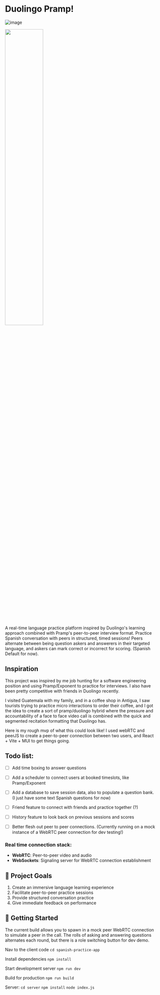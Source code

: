 
# Duolingo Pramp!

![image](https://github.com/user-attachments/assets/37f6dea0-4bd6-4a20-a963-d407cf434418)

<img src="[image_url_or_path](https://github.com/user-attachments/assets/c59b1ff7-29b8-49f9-9995-64154eb18427)" style="width:50%;">


A real-time language practice platform inspired by Duolingo's learning approach combined with Pramp's peer-to-peer interview format. Practice Spanish conversation with peers in structured, timed sessions! Peers alternate between being question askers and answerers in their targeted language, and askers can mark correct or incorrect for scoring. (Spanish Default for now).


## Inspiration
This project was inspired by me job hunting for a software engineering position and using Pramp/Exponent to practice for interviews. I also have been pretty competitive with friends in Duolingo recently. 

I visited Guatemala with my family, and in a coffee shop in Antigua, I saw tourists trying to practice micro interactions to order their coffee, and I got the idea to create a sort of pramp/duolingo hybrid where the pressure and accountability of a face to face video call is combined with the quick and segmented recitation formatting that Duolingo has.

Here is my rough mvp of what this could look like! I used webRTC and peerJS to create a peer-to-peer connection between two users, and React + Vite + MUI to get things going. 

## Todo list:

- [ ] Add time boxing to answer questions
- [ ] Add a scheduler to connect users at booked timeslots, like Pramp/Exponent
- [ ] Add a database to save session data, also to populate a question bank. (I just have some text Spanish questions for now)
- [ ] Friend feature to connect with friends and practice together (?)
- [ ] History feature to look back on previous sessions and scores
- [ ] Better flesh out peer to peer connections. (Currently running on a mock instance of a WebRTC peer connection for dev testing!)




### Real time connection stack:
- **WebRTC**: Peer-to-peer video and audio
- **WebSockets**: Signaling server for WebRTC connection establishment


## 🎯 Project Goals

1. Create an immersive language learning experience
2. Facilitate peer-to-peer practice sessions
3. Provide structured conversation practice
4. Give immediate feedback on performance

## 🚀 Getting Started

The current build allows you to spawn in a mock peer WebRTC connection to simulate a peer in the call. The rolls of asking and answering questions alternates each round, but there is a role switching button for dev demo.

Nav to the client code
`cd spanish-practice-app`

Install dependencies
`npm install`

Start development server
`npm run dev`

Build for production
`npm run build`

Server:
`cd server`
`npm install`
`node index.js`
